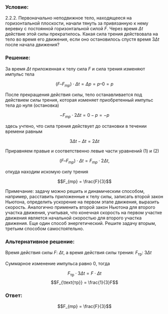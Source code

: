 ###  Условие: 

$2.2.2.$ Первоначально неподвижное тело, находящееся на горизонтальной плоскости, начали тянуть за привязанную к нему веревку с постоянной горизонтальной силой $F$. Через время $\Delta t$ действие этой силы прекратилось. Какая сила трения действовала на тело во время его движения, если оно остановилось спустя время $3\Delta t$ после начала движения? 

###  Решение: 

За время $\Delta t$ приложенная к телу сила $F$ и сила трения изменяют импульс тела 

$$(F – F_{mp}) \cdot \Delta t = \Delta p = p – 0 = p \tag{1}$$

После прекращения действия силы, тело останавливается под действием силы трения, которая изменяет приобретенный импульс тела до нуля (остановка) 

$$-F_{mp} \cdot 2\Delta t = 0 - p = -p \tag{2}$$

здесь учтено, что сила трения действует до остановки в течении времени равным 

$$3\Delta t - \Delta t = 2\Delta t$$ 

Приравняем правые и соответственно левые части уравнений $(1)$ и $(2)$ 

$$(F – F_{mp}) \cdot \Delta t = F_{mp} \cdot 2\Delta t ,$$

откуда находим искомую силу трения 

$$F_{mp} = \frac{F}{3}$$

Примечание: задачу можно решить и динамическим способом, например, расставить приложенные к телу силы, записать второй закон Ньютона, определить ускорение на первом этапе движения, выразить скорость. Аналогично применить второй закон Ньютона для второго участка движения, учитывая, что конечная скорость на первом участке движения является начальной скоростью для второго участка движения. Еще один способ энергетический. Решите задачу вторым, третьим способом самостоятельно. 

###  Альтернативное решение: 

Время действия силы $F$: $\Delta t$, а время действия силы трения: $F_{\text{тр}}$: $3\Delta t$

Суммарное изменение импульса равно $0$, тогда 

$$F_{\text{тр}}\cdot 3\Delta t = F\cdot \Delta t$$ $$F_{\text{тр}} = \frac{1}{3}F$$ 

###  Ответ: 

$$F_{mp} = \frac{F}{3}$$ 
